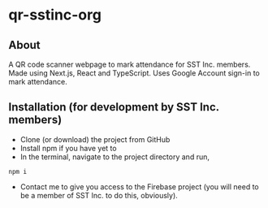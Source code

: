 # qr-sstinc-org

## About

A QR code scanner webpage to mark attendance for SST Inc. members. Made using Next.js, React and TypeScript. Uses Google Account sign-in to mark attendance.

## Installation (for development by SST Inc. members)

- Clone (or download) the project from GitHub
- Install npm if you have yet to
- In the terminal, navigate to the project directory and run,
```shell
npm i
```
- Contact me to give you access to the Firebase project (you will need to be a member of SST Inc. to do this, obviously).
